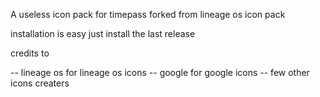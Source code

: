 A useless icon pack for timepass
 forked from lineage os icon pack


installation is easy just install the last release 



credits to 
   

-- lineage os for lineage os icons
-- google for google icons
-- few other icons creaters 
